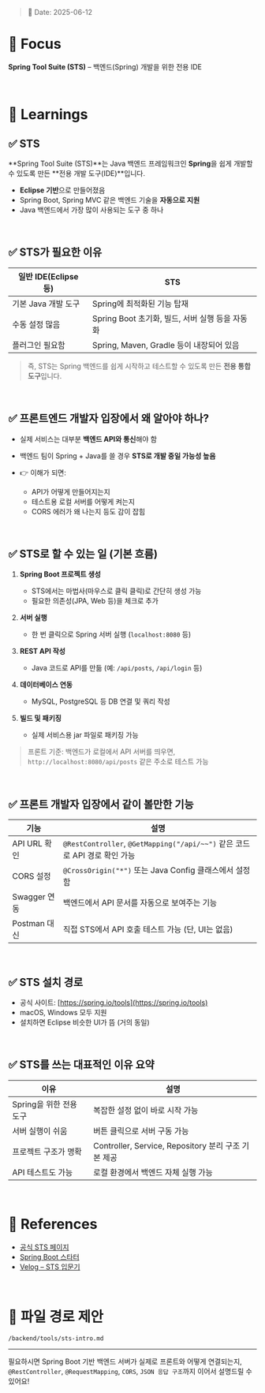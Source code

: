 > 📅 Date: 2025-06-12

# 📌 Focus

**Spring Tool Suite (STS)** – 백엔드(Spring) 개발을 위한 전용 IDE

<br />

# 📝 Learnings

## ✅ STS

\*\*Spring Tool Suite (STS)\*\*는 Java 백엔드 프레임워크인 **Spring**을 쉽게 개발할 수 있도록 만든 \*\*전용 개발 도구(IDE)\*\*입니다.

* **Eclipse 기반**으로 만들어졌음
* Spring Boot, Spring MVC 같은 백엔드 기술을 **자동으로 지원**
* Java 백엔드에서 가장 많이 사용되는 도구 중 하나

<br />

## ✅ STS가 필요한 이유

| 일반 IDE(Eclipse 등) | STS                               |
| ----------------- | --------------------------------- |
| 기본 Java 개발 도구     | Spring에 최적화된 기능 탑재                |
| 수동 설정 많음          | Spring Boot 초기화, 빌드, 서버 실행 등을 자동화 |
| 플러그인 필요함          | Spring, Maven, Gradle 등이 내장되어 있음  |

> 즉, STS는 Spring 백엔드를 쉽게 시작하고 테스트할 수 있도록 만든 **전용 통합 도구**입니다.

<br />

## ✅ 프론트엔드 개발자 입장에서 왜 알아야 하나?

* 실제 서비스는 대부분 **백엔드 API와 통신**해야 함
* 백엔드 팀이 Spring + Java를 쓸 경우 **STS로 개발 중일 가능성 높음**
* 👉 이해가 되면:

  * API가 어떻게 만들어지는지
  * 테스트용 로컬 서버를 어떻게 켜는지
  * CORS 에러가 왜 나는지 등도 감이 잡힘

<br />

## ✅ STS로 할 수 있는 일 (기본 흐름)

1. **Spring Boot 프로젝트 생성**

   * STS에서는 마법사(마우스로 클릭 클릭)로 간단히 생성 가능
   * 필요한 의존성(JPA, Web 등)을 체크로 추가

2. **서버 실행**

   * 한 번 클릭으로 Spring 서버 실행 (`localhost:8080` 등)

3. **REST API 작성**

   * Java 코드로 API를 만듦
     (예: `/api/posts`, `/api/login` 등)

4. **데이터베이스 연동**

   * MySQL, PostgreSQL 등 DB 연결 및 쿼리 작성

5. **빌드 및 패키징**

   * 실제 서비스용 jar 파일로 패키징 가능

> 프론트 기준: 백엔드가 로컬에서 API 서버를 띄우면,
> `http://localhost:8080/api/posts` 같은 주소로 테스트 가능

<br />

## ✅ 프론트 개발자 입장에서 같이 볼만한 기능

| 기능         | 설명                                                              |
| ---------- | --------------------------------------------------------------- |
| API URL 확인 | `@RestController`, `@GetMapping("/api/~~")` 같은 코드로 API 경로 확인 가능 |
| CORS 설정    | `@CrossOrigin("*")` 또는 Java Config 클래스에서 설정함                    |
| Swagger 연동 | 백엔드에서 API 문서를 자동으로 보여주는 기능                                      |
| Postman 대신 | 직접 STS에서 API 호출 테스트 가능 (단, UI는 없음)                              |

<br />

## ✅ STS 설치 경로

* 공식 사이트: [https://spring.io/tools](https://spring.io/tools)
* macOS, Windows 모두 지원
* 설치하면 Eclipse 비슷한 UI가 뜸 (거의 동일)

<br />

## ✅ STS를 쓰는 대표적인 이유 요약

| 이유               | 설명                                          |
| ---------------- | ------------------------------------------- |
| Spring을 위한 전용 도구 | 복잡한 설정 없이 바로 시작 가능                          |
| 서버 실행이 쉬움        | 버튼 클릭으로 서버 구동 가능                            |
| 프로젝트 구조가 명확      | Controller, Service, Repository 분리 구조 기본 제공 |
| API 테스트도 가능      | 로컬 환경에서 백엔드 자체 실행 가능                        |

<br />

# 🔗 References

* [공식 STS 페이지](https://spring.io/tools)
* [Spring Boot 스타터](https://start.spring.io/)
* [Velog – STS 입문기](https://velog.io/tags/STS)

<br />

# 📂 파일 경로 제안

`/backend/tools/sts-intro.md`

---

필요하시면 Spring Boot 기반 백엔드 서버가 실제로 프론트와 어떻게 연결되는지, `@RestController`, `@RequestMapping`, `CORS`, `JSON 응답 구조`까지 이어서 설명드릴 수 있어요!
